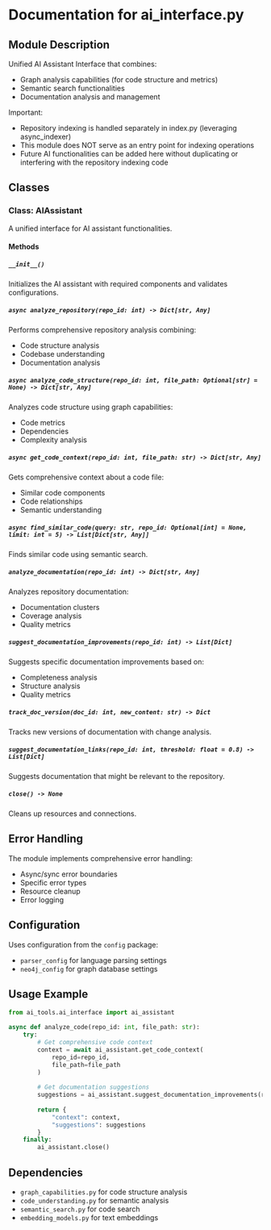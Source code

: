 # Documentation for ai_interface.py

## Module Description

Unified AI Assistant Interface that combines:

- Graph analysis capabilities (for code structure and metrics)
- Semantic search functionalities
- Documentation analysis and management

Important:

- Repository indexing is handled separately in index.py (leveraging async_indexer)
- This module does NOT serve as an entry point for indexing operations
- Future AI functionalities can be added here without duplicating or interfering with
  the repository indexing code

## Classes

### Class: AIAssistant

A unified interface for AI assistant functionalities.

#### Methods

##### `__init__()`

Initializes the AI assistant with required components and validates configurations.

##### `async analyze_repository(repo_id: int) -> Dict[str, Any]`

Performs comprehensive repository analysis combining:

- Code structure analysis
- Codebase understanding
- Documentation analysis

##### `async analyze_code_structure(repo_id: int, file_path: Optional[str] = None) -> Dict[str, Any]`

Analyzes code structure using graph capabilities:

- Code metrics
- Dependencies
- Complexity analysis

##### `async get_code_context(repo_id: int, file_path: str) -> Dict[str, Any]`

Gets comprehensive context about a code file:

- Similar code components
- Code relationships
- Semantic understanding

##### `async find_similar_code(query: str, repo_id: Optional[int] = None, limit: int = 5) -> List[Dict[str, Any]]`

Finds similar code using semantic search.

##### `analyze_documentation(repo_id: int) -> Dict[str, Any]`

Analyzes repository documentation:

- Documentation clusters
- Coverage analysis
- Quality metrics

##### `suggest_documentation_improvements(repo_id: int) -> List[Dict]`

Suggests specific documentation improvements based on:

- Completeness analysis
- Structure analysis
- Quality metrics

##### `track_doc_version(doc_id: int, new_content: str) -> Dict`

Tracks new versions of documentation with change analysis.

##### `suggest_documentation_links(repo_id: int, threshold: float = 0.8) -> List[Dict]`

Suggests documentation that might be relevant to the repository.

##### `close() -> None`

Cleans up resources and connections.

## Error Handling

The module implements comprehensive error handling:

- Async/sync error boundaries
- Specific error types
- Resource cleanup
- Error logging

## Configuration

Uses configuration from the `config` package:

- `parser_config` for language parsing settings
- `neo4j_config` for graph database settings

## Usage Example

```python
from ai_tools.ai_interface import ai_assistant

async def analyze_code(repo_id: int, file_path: str):
    try:
        # Get comprehensive code context
        context = await ai_assistant.get_code_context(
            repo_id=repo_id,
            file_path=file_path
        )
        
        # Get documentation suggestions
        suggestions = ai_assistant.suggest_documentation_improvements(repo_id)
        
        return {
            "context": context,
            "suggestions": suggestions
        }
    finally:
        ai_assistant.close()
```

## Dependencies

- `graph_capabilities.py` for code structure analysis
- `code_understanding.py` for semantic analysis
- `semantic_search.py` for code search
- `embedding_models.py` for text embeddings
